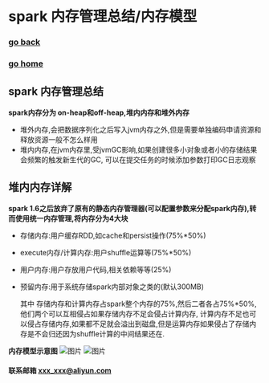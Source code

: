 # spark 内存管理总结/内存模型
### [go back](/x2q/spark/spark)      
### [go home](/x2q)      
## spark 内存管理总结
**spark内存分为 on-heap和off-heap,堆内内存和堆外内存**
+ 堆外内存,会把数据序列化之后写入jvm内存之外,但是需要单独编码申请资源和释放资源一般不怎么样用
+ 堆内内存,在jvm内存里,受jvmGC影响,如果创建很多小对象或者小的存储结果会频繁的触发新生代的GC,
可以在提交任务的时候添加参数打印GC日志观察
## 堆内内存详解
**spark 1.6之后放弃了原有的静态内存管理器(可以配置参数来分配spark内存),转而使用统一内存管理,将内存分为4大块**
+ 存储内存:用户缓存RDD,如cache和persist操作(75%*50%)
+ execute内存/计算内存:用户shuffle运算等(75%*50%)
+ 用户内存:用户存放用户代码,相关依赖等等(25%)
+ 预留内存:用于系统存储spark内部对象之类的(默认300MB)
  
  其中 存储内存和计算内存占spark整个内存的75%,然后二者各占75%*50%,他们两个可以互相侵占如果存储内存不足会侵占计算内存,
  计算内存不足也可以侵占存储内存,如果都不足就会溢出到磁盘,但是运算内存如果侵占了存储内存是不会归还因为shuffle计算的中间结果还在.  
  
**内存模型示意图**
![图片](/static/img/image004.png)
![图片](/static/img/image005.png)

#### 联系邮箱 xxx_xxx@aliyun.com